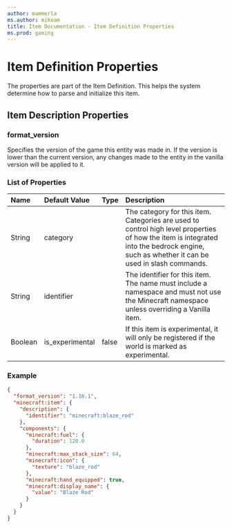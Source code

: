```yaml
---
author: mammerla
ms.author: mikeam
title: Item Documentation - Item Definition Properties
ms.prod: gaming
---
```


# Item Definition Properties

The properties are part of the Item Definition. This helps the system determine how to parse and initialize this item.


## Item Description Properties

### format_version

Specifies the version of the game this entity was made in. If the version is lower than the current version, any changes made to the entity in the vanilla version will be applied to it.

### List of Properties

|Name |Default Value  |Type  |Description  |
|:----------|:----------|:----------|:----------|
| String| category| | The category for this item. Categories are used to control high level properties of how the item is integrated into the bedrock engine, such as whether it can be used in slash commands. |
| String| identifier| | The identifier for this item. The name must include a namespace and must not use the Minecraft namespace unless overriding a Vanilla item. |
| Boolean| is_experimental| false| If this item is experimental, it will only be registered if the world is marked as experimental. |

### Example

```json
{
  "format_version": "1.16.1",
  "minecraft:item": {
    "description": {
      "identifier": "minecraft:blaze_rod"
    },
    "components": {
      "minecraft:fuel": {
        "duration": 120.0
      },
      "minecraft:max_stack_size": 64,
      "minecraft:icon": {
        "texture": "blaze_rod"
      },
      "minecraft:hand_equipped": true,
      "minecraft:display_name": {
        "value": "Blaze Rod"
      }
    }
  }
}
```
